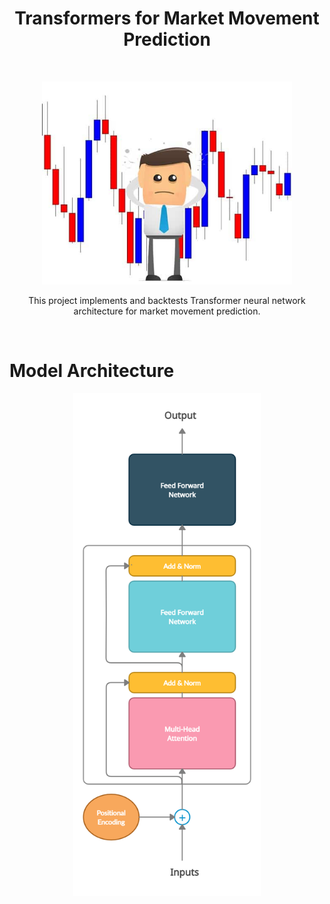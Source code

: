<h1 align="center">Transformers for Market Movement Prediction</h1>

<br />
<p align="center">
    <img src="images/logo.jpg" alt="Logo" width="400">

  <p align="center">
    This project implements and backtests Transformer neural network architecture for market movement prediction.
  </p>
</p>

<br />

# Model Architecture

<p align="center">
    <img src="images/model_arch.png" alt="Logo" width="300">
</p>
